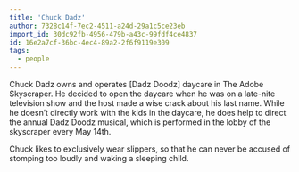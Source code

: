```yaml
---
title: 'Chuck Dadz'
author: 7328c14f-7ec2-4511-a24d-29a1c5ce23eb
import_id: 30dc92fb-4956-479b-a43c-99fdf4ce4837
id: 16e2a7cf-36bc-4ec4-89a2-2f6f9119e309
tags:
  - people
---
```

Chuck Dadz owns and operates [Dadz Doodz] daycare in The Adobe Skyscraper. He decided to open the daycare when he was on a late-nite television show and the host made a wise crack about his last name. While he doesn’t directly work with the kids in the daycare, he does help to direct the annual Dadz Doodz musical, which is performed in the lobby of the skyscraper every May 14th.

Chuck likes to exclusively wear slippers, so that he can never be accused of stomping too loudly and waking a sleeping child.
